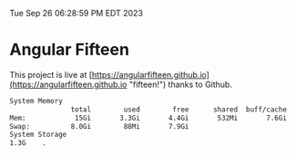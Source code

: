Tue Sep 26 06:28:59 PM EDT 2023

# Angular Fifteen


This project is live at [https://angularfifteen.github.io](https://angularfifteen.github.io "fifteen!") thanks to Github.

```bash
System Memory
               total        used        free      shared  buff/cache   available
Mem:            15Gi       3.3Gi       4.4Gi       532Mi       7.6Gi        11Gi
Swap:          8.0Gi        88Mi       7.9Gi
System Storage
1.3G	.

